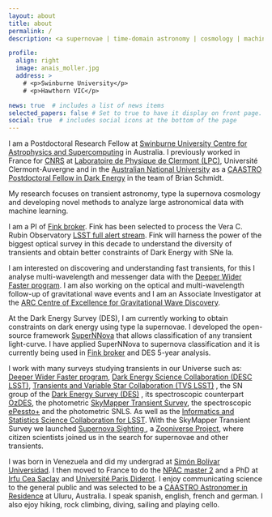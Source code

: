 ```yaml
---
layout: about
title: about
permalink: /
description: <a supernovae | time-domain astronomy | cosmology | machine learning</a>. 

profile:
  align: right
  image: anais_moller.jpg
  address: >
    # <p>Swinburne University</p>
    # <p>Hawthorn VIC</p>

news: true  # includes a list of news items
selected_papers: false # Set to true to have it display on front page. includes a list of papers marked as "selected={true}"
social: true  # includes social icons at the bottom of the page
---
```


I am a Postdoctoral Research Fellow at [Swinburne University Centre for Astrophysics and Supercomputing](https://www.swinburne.edu.au/research/centres-groups-clinics/centre-for-astrophysics-supercomputing/) in Australia. I previously worked in France for [CNRS](http://www.cnrs.fr/fr) at [Laboratoire de Physique de Clermont (LPC)](http://clrwww.in2p3.fr), Université Clermont-Auvergne and in the [Australian National University](https://rsaa.anu.edu.au) as a [CAASTRO  Postdoctoral Fellow in Dark Energy](http://caastro.org) in the team of Brian Schmidt.

My research focuses on transient astronomy, type Ia supernova cosmology and developing novel methods to analyze large astronomical data with machine learning. 

I am a PI of [Fink broker](http://fink-broker.org). Fink has been selected to process the Vera C. Rubin Observatory [LSST full alert stream](https://www.lsst.org/scientists/alert-brokers). Fink will harness the power of the biggest optical survey in this decade to understand the diversity of transients and obtain better constraints of Dark Energy with SNe Ia.

I am interested on discovering and understanding fast transients, for this I analyse multi-wavelength and messenger data with the [Deeper Wider Faster program](https://www.swinburne.edu.au/research/centres-groups-clinics/centre-for-astrophysics-supercomputing/our-research/data-intensive-astronomy-software-instrumentation/deeper-wider-faster-program/). I am also working on the optical and multi-wavelength follow-up of gravitational wave events and I am an Associate Investigator at the [ARC Centre of Excellence for Gravitational Wave Discovery](https://www.ozgrav.org).

At the Dark Energy Survey (DES), I am currently working to obtain constraints on dark energy using type Ia supernovae. I developed the open-source framework [SuperNNova](https://arxiv.org/abs/1901.06384) that allows classification of any transient light-curve. I have applied SuperNNova to supernova classification and it is currently being used in [Fink broker](http://fink-broker.org) and DES 5-year analysis.

I work with many surveys studying transients in our Universe such as: [Deeper Wider Faster program](https://www.swinburne.edu.au/research/centres-groups-clinics/centre-for-astrophysics-supercomputing/our-research/data-intensive-astronomy-software-instrumentation/deeper-wider-faster-program/), [Dark Energy Science Collaboration (DESC LSST)](http://lsst-desc.org), [Transients and Variable Star Collaboration (TVS LSST)](https://lsst-tvssc.github.io) , the SN group of the [Dark Energy Survey (DES)](http://www.darkenergysurvey.org) , its spectroscopic counterpart [OzDES](http://www.mso.anu.edu.au/ozdes/index.html), the photometric [SkyMapper Transient Survey](http://www.mso.anu.edu.au/skymapper/smt/), the spectroscopic [ePessto+](http://www.pessto.org) and the photometric SNLS. As well as the [Informatics and Statistics Science Collaboration for LSST](https://issc.science.lsst.org). With the SkyMapper Transient Survey we launched [Supernova Sighting ](https://www.zooniverse.org/projects/skymap/supernova-sighting), a [Zooniverse Project](https://www.zooniverse.org), where citizen scientists joined us in the search for supernovae and other transients. 

I was born in Venezuela and did my undergrad at [Simón Bolívar Universidad](http://www.usb.ve). I then moved to France to do the [NPAC  master 2](http://npac.lal.in2p3.fr) and a PhD at [Irfu Cea Saclay](http://irfu.cea.fr/Spp/index.php)  and [Université Paris Diderot](http://www.univ-paris-diderot.fr/). I enjoy communicating science to the general public and was selected to be a [CAASTRO Astronomer in Residence](http://caastro.org/education-and-outreach/uluru-astronomer-in-residence) at Uluru, Australia. I speak spanish, english, french and german. I also ejoy hiking, rock climbing, diving, sailing and playing cello. 




